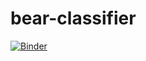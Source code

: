 # bear-classifier

[![Binder](https://mybinder.org/badge_logo.svg)](https://mybinder.org/v2/gh/briankim1027/bear-classifier/master?filepath=%2Fvoila%2Frender%2Fbear_classifier.ipynb)
